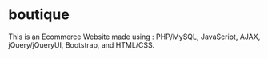# boutique

This is an Ecommerce Website made using : PHP/MySQL, JavaScript, AJAX, jQuery/jQueryUI, Bootstrap, and HTML/CSS.
